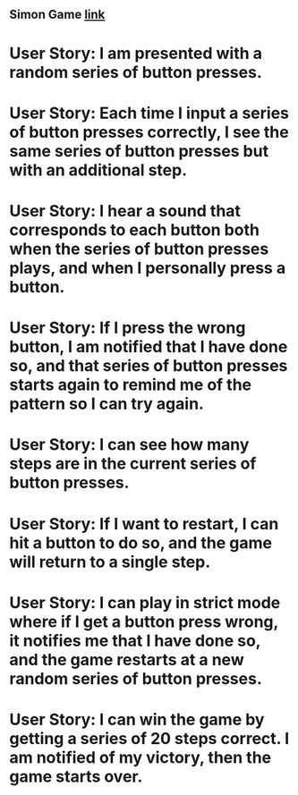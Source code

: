 
## Simon Game [link](https://codepen.io/ohohoreos/full/PjrgzB/)


# User Story: I am presented with a random series of button presses.
# User Story: Each time I input a series of button presses correctly, I see the same series of button presses but with an additional step.
# User Story: I hear a sound that corresponds to each button both when the series of button presses plays, and when I personally press a button.
# User Story: If I press the wrong button, I am notified that I have done so, and that series of button presses starts again to remind me of the pattern so I can try again.
# User Story: I can see how many steps are in the current series of button presses.
# User Story: If I want to restart, I can hit a button to do so, and the game will return to a single step.
# User Story: I can play in strict mode where if I get a button press wrong, it notifies me that I have done so, and the game restarts at a new random series of button presses.
# User Story: I can win the game by getting a series of 20 steps correct. I am notified of my victory, then the game starts over.
